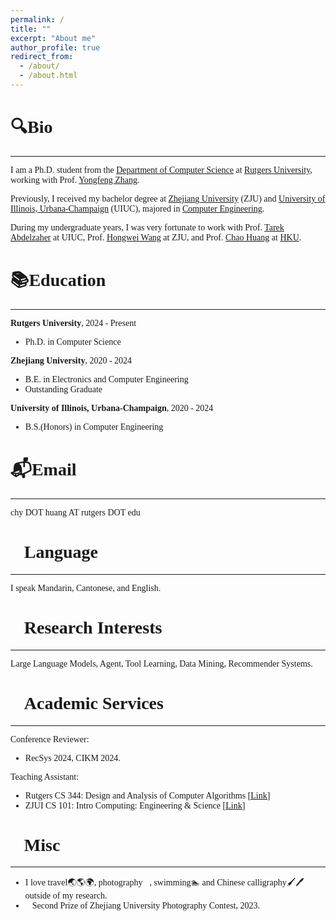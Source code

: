 ```yaml
---
permalink: /
title: ""
excerpt: "About me"
author_profile: true
redirect_from: 
  - /about/
  - /about.html
---
```


<div>
  <style type="text/css">
    body{
      background: url("https://github.com/Luckfort/explore_CD/blob/main/static/images/Bg.png") no-repeat center center fixed;
                  -webkit-background-size: cover;
                  -o-background-size: cover;                
                  background-size: cover;
    }
  </style>
</div>

<font face="Times New Roman">

🔍Bio
======

***

I am a Ph.D. student from the [Department of Computer Science](https://www.cs.rutgers.edu/) at [Rutgers University](https://www.rutgers.edu/), working with Prof. [Yongfeng Zhang](https://www.yongfeng.me/). 

Previously, I received my bachelor degree at [Zhejiang University](https://www.zju.edu.cn/) (ZJU) and [University of Illinois, Urbana-Champaign](https://illinois.edu/) (UIUC), majored in [Computer Engineering](https://ece.illinois.edu/).

During my undergraduate years, I was very fortunate to work with Prof. [Tarek Abdelzaher](http://abdelzaher.cs.illinois.edu/) at UIUC, Prof. [Hongwei Wang](https://person.zju.edu.cn/en/hwang) at ZJU, and Prof. [Chao Huang](https://sites.google.com/view/chaoh) at [HKU](https://www.hku.hk/).

📚Education
======

***

**Rutgers University**, 2024 - Present
* Ph.D. in Computer Science

**Zhejiang University**, 2020 - 2024
* B.E. in Electronics and Computer Engineering
* Outstanding Graduate

**University of Illinois, Urbana-Champaign**, 2020 - 2024
* B.S.(Honors) in Computer Engineering

📬Email
======

***

chy DOT huang AT rutgers DOT edu

💬Language
======

***

I speak Mandarin, Cantonese, and English.

🔬Research Interests
======

***

Large Language Models, Agent, Tool Learning, Data Mining, Recommender Systems.

🌟Academic Services
======

***

Conference Reviewer:
- RecSys 2024, CIKM 2024.

Teaching Assistant: 

- Rutgers CS 344: Design and Analysis of Computer Algorithms [[Link]](https://www.cs.rutgers.edu/academics/undergraduate/course-synopses/course-details/01-198-344-design-and-analysis-of-computer-algorithms)
- ZJUI CS 101: Intro Computing: Engineering & Science [[Link]](https://mp.weixin.qq.com/s/sAR_Dl3H9tILCkyJy7miFQ)

🚀Misc
======

***

- I love travel🌏🌎🌍, photography📸, swimming🏊‍ and Chinese calligraphy🖌🖊️ outside of my research.
- 🥈Second Prize of Zhejiang University Photography Contest, 2023.

</font>
